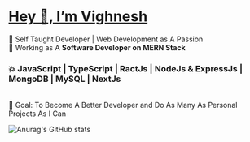 <h1><u>Hey 👋, I’m Vighnesh</u></h1>
🌈 Self Taught Developer | Web Development as A Passion <br>
🌟 Working as A <b>Software Developer on MERN Stack</b> <br>
<h3>💥 JavaScript | TypeScript | RactJs | NodeJs & ExpressJs | MongoDB | MySQL | NextJs</h3> <br>
🎯 Goal: To Become A Better Developer and Do As Many As Personal Projects As I Can

![Anurag's GitHub stats](https://github-readme-stats.vercel.app/api?username=vig-tirakapadi18&show_icons=true&theme=tokyonight)
